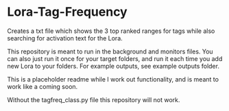 # Lora-Tag-Frequency
Creates a txt file which shows the 3 top ranked ranges for tags while also searching for activation text for the Lora. 

This repository is meant to run in the background and monitors files. You can also just run it once for your target folders, and run it each time you add new Lora to your folders. For example outputs, see example outputs folder.

This is a placeholder readme while I work out functionality, and is meant to work like a coming soon.

Without  the tagfreq_class.py file this repository will not work.
